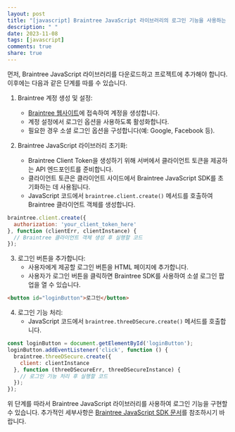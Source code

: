 ```yaml
---
layout: post
title: "[javascript] Braintree JavaScript 라이브러리의 로그인 기능을 사용하는 방법은 무엇인가요?"
description: " "
date: 2023-11-08
tags: [javascript]
comments: true
share: true
---
```


먼저, Braintree JavaScript 라이브러리를 다운로드하고 프로젝트에 추가해야 합니다. 이후에는 다음과 같은 단계를 따를 수 있습니다.

1. Braintree 계정 생성 및 설정:
   - [Braintree 웹사이트](https://www.braintreepayments.com/)에 접속하여 계정을 생성합니다.
   - 계정 설정에서 로그인 옵션을 사용하도록 활성화합니다.
   - 필요한 경우 소셜 로그인 옵션을 구성합니다(예: Google, Facebook 등).

2. Braintree JavaScript 라이브러리 초기화:
   - Braintree Client Token을 생성하기 위해 서버에서 클라이언트 토큰을 제공하는 API 엔드포인트를 준비합니다.
   - 클라이언트 토큰은 클라이언트 사이드에서 Braintree JavaScript SDK를 초기화하는 데 사용됩니다.
   - JavaScript 코드에서 `braintree.client.create()` 메서드를 호출하여 Braintree 클라이언트 객체를 생성합니다.

```javascript
braintree.client.create({
  authorization: 'your_client_token_here'
}, function (clientErr, clientInstance) {
  // Braintree 클라이언트 객체 생성 후 실행할 코드
});
```

3. 로그인 버튼을 추가합니다:
   - 사용자에게 제공할 로그인 버튼을 HTML 페이지에 추가합니다.
   - 사용자가 로그인 버튼을 클릭하면 Braintree SDK를 사용하여 소셜 로그인 팝업을 열 수 있습니다.

```html
<button id="loginButton">로그인</button>
```

4. 로그인 기능 처리:
   - JavaScript 코드에서 `braintree.threeDSecure.create()` 메서드를 호출합니다.

```javascript
const loginButton = document.getElementById('loginButton');
loginButton.addEventListener('click', function () {
  braintree.threeDSecure.create({
    client: clientInstance
  }, function (threeDSecureErr, threeDSecureInstance) {
    // 로그인 기능 처리 후 실행할 코드
  });
});
```

위 단계를 따라서 Braintree JavaScript 라이브러리를 사용하여 로그인 기능을 구현할 수 있습니다. 추가적인 세부사항은 [Braintree JavaScript SDK 문서](https://developers.braintreepayments.com/sdk/javascript/)를 참조하시기 바랍니다.